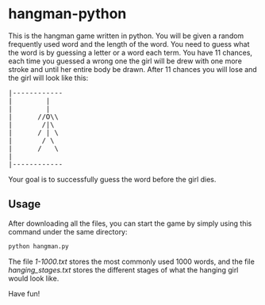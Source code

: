 # hangman-python

This is the hangman game written in python. You will be given a random frequently used word and the length of the word. You need to guess what the word is by guessing a letter or a word each term. You have 11 chances, each time you guessed a wrong one the girl will be drew with one more stroke and until her entire body be drawn. After 11 chances you will lose and the girl will look like this:

<pre>
|------------  
|        |  
|        |  
|      //O\\   
|       /|\    
|      / | \   
|       / \    
|      /   \   
|                 
|------------  
</pre>

Your goal is to successfully guess the word before the girl dies. 

## Usage

After downloading all the files, you can start the game by simply using this command under the same directory:

```python
python hangman.py
```

The file *1-1000.txt* stores the most commonly used 1000 words, and the file *hanging_stages.txt* stores the different stages of what the hanging girl would look like.

Have fun!
